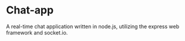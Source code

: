 # Chat-app

A real-time chat application written in node.js, utilizing the express web framework and socket.io.